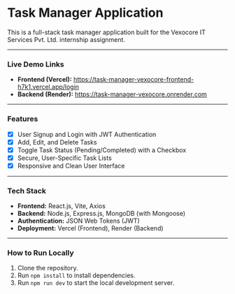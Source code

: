 # Task Manager Application

This is a full-stack task manager application built for the Vexocore IT Services Pvt. Ltd. internship assignment.

---

### **Live Demo Links**
* **Frontend (Vercel):** https://task-manager-vexocore-frontend-h7k1.vercel.app/login
* **Backend (Render):** https://task-manager-vexocore.onrender.com

---

### **Features**
- [x] User Signup and Login with JWT Authentication
- [x] Add, Edit, and Delete Tasks
- [x] Toggle Task Status (Pending/Completed) with a Checkbox
- [x] Secure, User-Specific Task Lists
- [x] Responsive and Clean User Interface

---

### **Tech Stack**
* **Frontend:** React.js, Vite, Axios
* **Backend:** Node.js, Express.js, MongoDB (with Mongoose)
* **Authentication:** JSON Web Tokens (JWT)
* **Deployment:** Vercel (Frontend), Render (Backend)

---

### **How to Run Locally**
1. Clone the repository.
2. Run `npm install` to install dependencies.
3. Run `npm run dev` to start the local development server.
